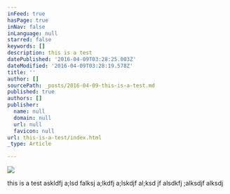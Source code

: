 ```yaml
---
inFeed: true
hasPage: true
inNav: false
inLanguage: null
starred: false
keywords: []
description: this is a test
datePublished: '2016-04-09T03:28:25.003Z'
dateModified: '2016-04-09T03:28:19.578Z'
title: ''
author: []
sourcePath: _posts/2016-04-09-this-is-a-test.md
published: true
authors: []
publisher:
  name: null
  domain: null
  url: null
  favicon: null
url: this-is-a-test/index.html
_type: Article

---
```

![](https://the-grid-user-content.s3-us-west-2.amazonaws.com/f003eea6-fb0a-40ba-8911-be83506cb6e6.jpg)

this is a test askldfj a;lsd falksj a;lkdfj a;lskdjf al;ksd jf  alsdkfj ;alksdjf alksdj